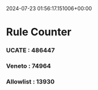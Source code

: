2024-07-23 01:56:17.151006+00:00
# Rule Counter 
 ### UCATE : 486447

 ### Veneto : 74964

 ### Allowlist : 13930